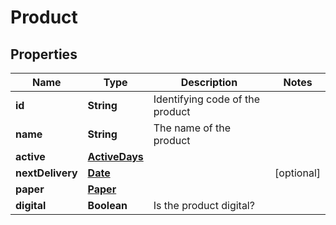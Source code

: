 

# Product

## Properties

Name | Type | Description | Notes
------------ | ------------- | ------------- | -------------
**id** | **String** | Identifying code of the product | 
**name** | **String** | The name of the product | 
**active** | [**ActiveDays**](ActiveDays.md) |  | 
**nextDelivery** | [**Date**](Date.md) |  |  [optional]
**paper** | [**Paper**](Paper.md) |  | 
**digital** | **Boolean** | Is the product digital? | 




